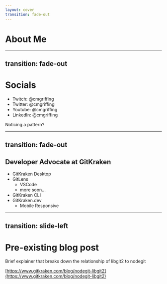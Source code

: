 ```yaml
---
layout: cover
transition: fade-out
---
```


# About Me

---
transition: fade-out
---

# Socials

- Twitch: @cmgriffing
- Twitter: @cmgriffing
- Youtube: @cmgriffing
- LinkedIn: @cmgriffing

Noticing a pattern?

---
transition: fade-out
---

## Developer Advocate at GitKraken

- GitKraken Desktop
- GitLens
    - VSCode
    - more soon...
- GitKraken CLI
- GitKraken.dev
    - Mobile Responsive

<!-- 

We want to meet developers where they are already.

This is also my first role as a Developer Advocate, so I'm sorry if that felt like marketing.

I feel like the GitKraken thing is directly relevant to later parts of this talk, though.

-->

---
transition: slide-left
---

# Pre-existing blog post

Brief explainer that breaks down the relationship of libgit2 to nodegit

[https://www.gitkraken.com/blog/nodegit-libgit2](https://www.gitkraken.com/blog/nodegit-libgit2)
